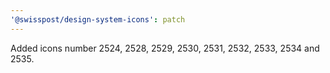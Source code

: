 ```yaml
---
'@swisspost/design-system-icons': patch
---
```


Added icons number 2524, 2528, 2529, 2530, 2531, 2532, 2533, 2534 and 2535.

